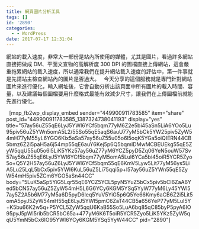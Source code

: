 ```yaml
---
title: 網頁圖片分析工具
tags: []
id: '2890'
categories:
  - - WordPress
date: 2017-07-17 12:31:04
---
```


網站的載入速度，非常大一部份是站內所使用的媒體，尤其是圖片，看過許多網站直接把做成 DM、平面文宣物的高解析度 300 DPI 的圖檔直接上傳網站，這會嚴重拖累網站的載入速度，所以通常我們在提升網站載入速度的評估中，第一件事就是先請站主檢查網站內的圖片是否過大。   今天分享的這個服務就是專門針對網站圖片來進行優化，輸入網址後，它會自動分析出該頁面中所有圖片的載入時間、容量，以及建議每個圖檔要用什麼格式最能有效減少尺寸，讓我們在上傳圖檔前就能先進行優化。
<!-- more -->
  \[mxp\_fb2wp\_display\_embed sender="449900911783585" item="share" post\_id="449900911783585\_1387324738041193" display="yes" title="57ay56uZ55qE6LyJ5YWl6YCf5bqm77yM6Z2e5bi45aSn5LiA6YOo5Lu95piv56uZ5YWn5omA5L2/55So55qE5aqS6auU77yM5bCk5YW25piv5ZyW54mH77yM55yL6YGO6Kix5aSa57ay56uZ55u05o6l5oqK5YGa5oiQIERN44CB5bmz6Z2i5paH5a6j54mp55qE6auY6Kej5p6Q5bqmIDMwMCBEUEkg55qE5ZyW5qqU55u05o6l5LiK5YKz57ay56uZ77yM6YCZ5pyD5Zq06YeN5ouW57Sv57ay56uZ55qE6LyJ5YWl6YCf5bqm77yM5omA5Lul6YCa5bi45oiR5YCR5Zyo5o+Q5Y2H57ay56uZ6LyJ5YWl6YCf5bqm55qE6KmV5Lyw5Lit77yM56ys5LiA5Lu25LqL5bCx5piv5YWI6KuL56uZ5Li75qqi5p+l57ay56uZ5YWn55qE5ZyW54mH5piv5ZCm6YGO5aSn44CC" body="5LuK5aSp5YiG5Lqr55qE6YCZ5YCL5pyN5YuZ5bCx5piv5bCI6ZaA6Yed5bCN57ay56uZ5ZyW54mH5L6G6YCy6KGM5YSq5YyW77yM6Ly45YWl57ay5Z2A5b6M77yM5a6D5pyD6Ieq5YuV5YiG5p6Q5Ye66Kmy6aCB6Z2i5Lit5omA5pyJ5ZyW54mH55qE6LyJ5YWl5pmC6ZaT44CB5a656YeP77yM5Lul5Y+K5bu66K2w5q+P5YCL5ZyW5qqU6KaB55So5LuA6bq85qC85byP5pyA6IO95pyJ5pWI5rib5bCR5bC65a+477yM6K6T5oiR5YCR5Zyo5LiK5YKz5ZyW5qqU5YmN5bCx6IO95YWI6YCy6KGM5YSq5YyW44CC" pid="2890"\]
